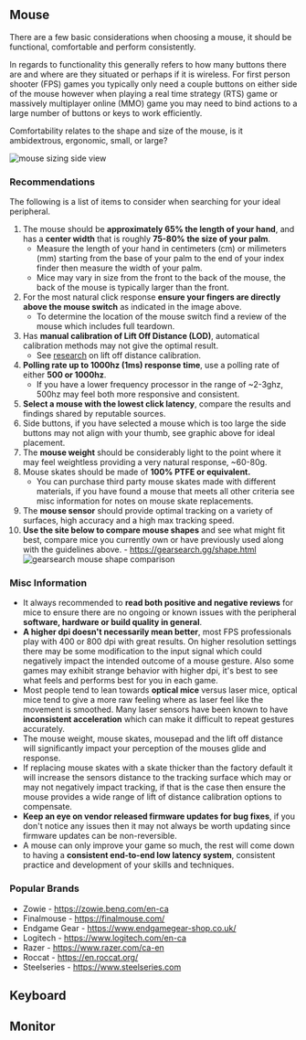 ## Mouse
There are a few basic considerations when choosing a mouse, it should be functional, comfortable and perform consistently. 

In regards to functionality this generally refers to how many buttons there are and where are they situated or perhaps if it is wireless. For first person shooter (FPS) games you typically only need a couple buttons on either side of the mouse however when playing a real time strategy (RTS) game or massively multiplayer online (MMO) game you may need to bind actions to a large number of buttons or keys to work efficiently.

Comfortability relates to the shape and size of the mouse, is it ambidextrous, ergonomic, small, or large?

![mouse sizing side view](https://github.com/djdallmann/GamingPCSetup/blob/master/IMAGES/Mouse%20-%20Sizing%20-%20Side%20View.png)

### Recommendations
The following is a list of items to consider when searching for your ideal peripheral.
   1. The mouse should be **approximately 65% the length of your hand**, and has a **center width** that is roughly **75-80% the size of your palm**.
      - Measure the length of your hand in centimeters (cm) or milimeters (mm) starting from the base of your palm to the end of your index finder then measure the width of your palm. 
      - Mice may vary in size from the front to the back of the mouse, the back of the mouse is typically larger than the front.
   2. For the most natural click response **ensure your fingers are directly above the mouse switch** as indicated in the image above.
      - To determine the location of the mouse switch find a review of the mouse which includes full teardown.
   3. Has **manual calibration of Lift Off Distance (LOD)**, automatical calibration methods may not give the optimal result.
      - See [research](https://github.com/djdallmann/GamingPCSetup/tree/master/RESEARCH#mouse-lift-off-distance-lod) on lift off distance calibration.
   4. **Polling rate up to 1000hz (1ms) response time**, use a polling rate of either **500 or 1000hz**.
      - If you have a lower frequency processor in the range of ~2-3ghz, 500hz may feel both more responsive and consistent.
   5. **Select a mouse with the lowest click latency**, compare the results and findings shared by reputable sources.
   6. Side buttons, if you have selected a mouse which is too large the side buttons may not align with your thumb, see graphic above for ideal placement.
   7. The **mouse weight** should be considerably light to the point where it may feel weightless providing a very natural response, ~60-80g.
   8. Mouse skates should be made of **100% PTFE or equivalent.**
      - You can purchase third party mouse skates made with different materials, if you have found a mouse that meets all other criteria see misc information for notes on mouse skate replacements.
   9. The **mouse sensor** should provide optimal tracking on a variety of surfaces, high accuracy and a high max tracking speed.
   10. **Use the site below to compare mouse shapes** and see what might fit best, compare mice you currently own or have previously used along with the guidelines above.
      - https://gearsearch.gg/shape.html
   ![gearsearch mouse shape comparison](https://github.com/djdallmann/GamingPCSetup/blob/master/IMAGES/gearsearch.gg%20-%20MouseShapeCompare.PNG)

### Misc Information
   - It always recommended to **read both positive and negative reviews** for mice to ensure there are no ongoing or known issues with the peripheral **software, hardware or build quality in general**.
   - **A higher dpi doesn't necessarily mean better**, most FPS professionals play with 400 or 800 dpi with great results. On higher resolution settings there may be some modification to the input signal which could negatively impact the intended outcome of a mouse gesture. Also some games may exhibit strange behavior with higher dpi, it's best to see what feels and performs best for you in each game.
   - Most people tend to lean towards **optical mice** versus laser mice, optical mice tend to give a more raw feeling where as laser feel like the movement is smoothed. Many laser sensors have been known to have **inconsistent acceleration** which can make it difficult to repeat gestures accurately.   
   - The mouse weight, mouse skates, mousepad and the lift off distance will significantly impact your perception of the mouses glide and response.
   - If replacing mouse skates with a skate thicker than the factory default it will increase the sensors distance to the tracking surface which may or may not negatively impact tracking, if that is the case then ensure the mouse provides a wide range of lift of distance calibration options to compensate.
   - **Keep an eye on vendor released firmware updates for bug fixes**, if you don't notice any issues then it may not always be worth updating since firmware updates can be non-reversible.
   - A mouse can only improve your game so much, the rest will come down to having a **consistent end-to-end low latency system**, consistent practice and development of your skills and techniques.

### Popular Brands
   - Zowie - https://zowie.benq.com/en-ca
   - Finalmouse - https://finalmouse.com/
   - Endgame Gear - https://www.endgamegear-shop.co.uk/
   - Logitech - https://www.logitech.com/en-ca
   - Razer - https://www.razer.com/ca-en
   - Roccat - https://en.roccat.org/
   - Steelseries - https://www.steelseries.com

   
## Keyboard

## Monitor
